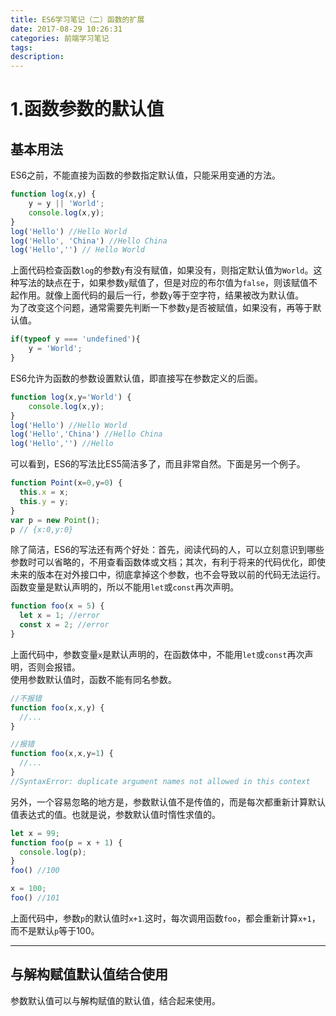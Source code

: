 ```yaml
---
title: ES6学习笔记（二）函数的扩展
date: 2017-08-29 10:26:31
categories: 前端学习笔记
tags:
description:
---
```


# 1.函数参数的默认值

## 基本用法

ES6之前，不能直接为函数的参数指定默认值，只能采用变通的方法。  


```javascript
function log(x,y) {
    y = y || 'World';
    console.log(x,y);
}
log('Hello') //Hello World
log('Hello', 'China') //Hello China
log('Hello','') // Hello World
```  


上面代码检查函数`log`的参数`y`有没有赋值，如果没有，则指定默认值为`World`。这种写法的缺点在于，如果参数`y`赋值了，但是对应的布尔值为`false`，则该赋值不起作用。就像上面代码的最后一行，参数`y`等于空字符，结果被改为默认值。  
为了改变这个问题，通常需要先判断一下参数`y`是否被赋值，如果没有，再等于默认值。  

```javascript
if(typeof y === 'undefined'){
    y = 'World';
}
```  

ES6允许为函数的参数设置默认值，即直接写在参数定义的后面。  
```javascript
function log(x,y='World') {
    console.log(x,y);
}
log('Hello') //Hello World
log('Hello','China') //Hello China
log('Hello','') //Hello
```  

可以看到，ES6的写法比ES5简洁多了，而且非常自然。下面是另一个例子。  

```javascript
function Point(x=0,y=0) {
  this.x = x;
  this.y = y;
}
var p = new Point();
p // {x:0,y:0}
```  

除了简洁，ES6的写法还有两个好处：首先，阅读代码的人，可以立刻意识到哪些参数时可以省略的，不用查看函数体或文档；其次，有利于将来的代码优化，即使未来的版本在对外接口中，彻底拿掉这个参数，也不会导致以前的代码无法运行。  
函数变量是默认声明的，所以不能用`let`或`const`再次声明。  

```javascript
function foo(x = 5) {
  let x = 1; //error 
  const x = 2; //error
}
```  

上面代码中，参数变量`x`是默认声明的，在函数体中，不能用`let`或`const`再次声明，否则会报错。  
使用参数默认值时，函数不能有同名参数。  

```javascript
//不报错
function foo(x,x,y) {
  //...
}

//报错
function foo(x,x,y=1) {
  //...
}
//SyntaxError: duplicate argument names not allowed in this context
```  

另外，一个容易忽略的地方是，参数默认值不是传值的，而是每次都重新计算默认值表达式的值。也就是说，参数默认值时惰性求值的。  

```javascript
let x = 99;
function foo(p = x + 1) {
  console.log(p);
}
foo() //100

x = 100;
foo() //101
```  

上面代码中，参数`p`的默认值时`x+1`.这时，每次调用函数`foo`，都会重新计算`x+1`，而不是默认`p`等于100。  

------------------------------------  

## 与解构赋值默认值结合使用  

参数默认值可以与解构赋值的默认值，结合起来使用。  

```javascript

```  

